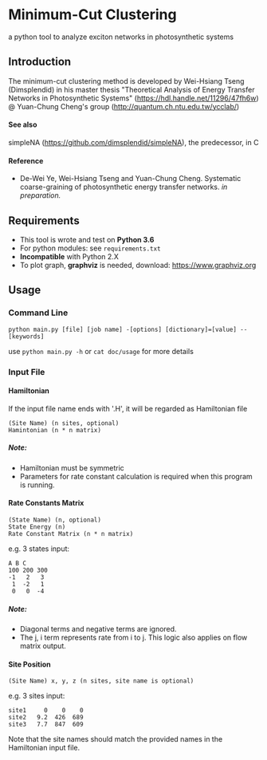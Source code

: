 # Minimum-Cut Clustering
a python tool to analyze exciton networks in photosynthetic systems

## Introduction
The minimum-cut clustering method is developed by Wei-Hsiang Tseng (Dimsplendid) in his master thesis 
"Theoretical Analysis of Energy Transfer Networks in Photosynthetic Systems"
(https://hdl.handle.net/11296/47fh6w) 
@ Yuan-Chung Cheng's group (http://quantum.ch.ntu.edu.tw/ycclab/)
#### See also
 simpleNA (https://github.com/dimsplendid/simpleNA), the predecessor, in C

#### Reference
- De-Wei Ye, Wei-Hsiang Tseng and Yuan-Chung Cheng. 
  Systematic coarse-graining of photosynthetic energy transfer networks. 
  *in preparation.*

## Requirements
- This tool is wrote and test on **Python 3.6**
- For python modules: see `requirements.txt`
- **Incompatible** with Python 2.X
- To plot graph, **graphviz** is needed, download: https://www.graphviz.org

## Usage

### Command Line

    python main.py [file] [job name] -[options] [dictionary]=[value] --[keywords]

use `python main.py -h` or `cat doc/usage` for more details

### Input File

#### Hamiltonian

If the input file name ends with '.H', it will be regarded as Hamiltonian file

    (Site Name) (n sites, optional)
    Hamintonian (n * n matrix)

##### Note:
- Hamiltonian must be symmetric
- Parameters for rate constant calculation is required when this program is running.

#### Rate Constants Matrix

    (State Name) (n, optional)
    State Energy (n)
    Rate Constant Matrix (n * n matrix)
    
e.g. 3 states input:

    A B C
    100 200 300
    -1   2   3
     1  -2   1
     0   0  -4
     
##### Note:
- Diagonal terms and negative terms are ignored.
- The j, i term represents rate from i to j. This logic also applies on flow matrix output. 
    
#### Site Position
    (Site Name) x, y, z (n sites, site name is optional)
    
e.g. 3 sites input:

    site1     0    0    0
    site2   9.2  426  689
    site3   7.7  847  609   
    
Note that the site names should match the provided names in the Hamiltonian input file.
